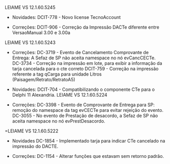 LEIAME VS 12.1.60.5245 
* Novidades:
  DCIT-778 - Novo license TecnoAccount

* Correções:
  DCIT-906 - Correção da Impressão DACTe diferente entre VersaoManual 3.00 e 3.00a
  
LEIAME VS 12.1.60.5243 
* Correções:
  DC-3719  - Evento de Cancelamento Comprovante de Entrega: A Sefaz de SP não aceita namespace no nó evCancCECTe.
  DC-3734  - Correção na impressão em lote, para exibir a informação da tarja cancelada para o cte correto
  DCIT-759 - Correção na impressão referente a tag qCarga para unidade Litros (Paisagem/Retrato/RetratoA5)
  
* Novidades:
  DCIT-704 - Compatibilizando o componente CTe para o Delphi 11 Alexandria.
LEIAME VS 12.1.60.5224 
* Correções:
  DC-3398 - Evento de Comprovante de Entrega para SP: remoção do namespace da tag evCECTe para evitar rejeição do evento.
  DC-3055 - No evento de Prestação de desacordo, a Sefaz de SP não aceita namespace no nó evPrestDesacordo. 

=LEIAME VS 12.1.60.5222 
* Novidades
  DC-1854 - Implementado tarja para indicar CTe cancelado na impressão do DACTE.

* Correções:
  DC-1154 - Alterar funções que estavam sem retorno padrão.
